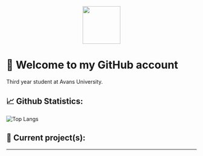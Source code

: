 <div id="header" align="center">
  <img src="https://cdn.dribbble.com/users/1925067/screenshots/3883105/media/e3f55465f420eb39a036e5f539f7408d.jpg" width="100"/>
</div>

# 👋 Welcome to my GitHub account

Third year student at Avans University.

## 📈 Github Statistics:
![Top Langs](https://github-readme-stats.vercel.app/api/top-langs/?username=Perunaz&layout=compact&theme=vision-friendly-dark)

## 👷 Current project(s):

---
